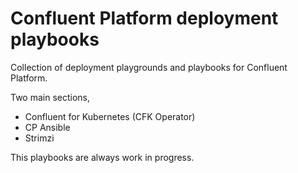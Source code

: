 # Confluent Platform deployment playbooks

Collection of deployment playgrounds and playbooks for Confluent Platform.

Two main sections,

* Confluent for Kubernetes (CFK Operator)
* CP Ansible
* Strimzi


This playbooks are always work in progress.
